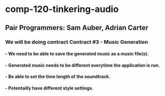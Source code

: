 # comp-120-tinkering-audio
## Pair Programmers: Sam Auber, Adrian Carter
### We will be doing contract Contract #3 - Music Generation
####  - We need to be able to save the generated music as a music file(s).
####  - Generated music needs to be different everytime the application is run.
####  - Be able to set the time length of the soundtrack.
####  - Potentailly have different style settings.
